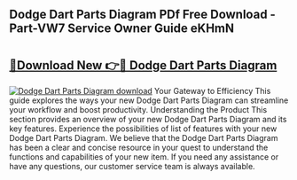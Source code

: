 ## Dodge Dart Parts Diagram PDf Free Download - Part-VW7 Service Owner Guide eKHmN

# <h2><a href="http://dflguv.blite.top/?on=Dodge+Dart+Parts+Diagram">🔗Download New 👉🔴 Dodge Dart Parts Diagram</a></h2>

[![Dodge Dart Parts Diagram download](https://i.imgur.com/lujVjoI.png)](http://dflguv.blite.top/?on=Dodge+Dart+Parts+Diagram)
Your Gateway to Efficiency This guide explores the ways your new Dodge Dart Parts Diagram can streamline your workflow and boost productivity. Understanding the Product This section provides an overview of your new Dodge Dart Parts Diagram and its key features. Experience the possibilities of list of features with your new Dodge Dart Parts Diagram. We believe that the Dodge Dart Parts Diagram has been a clear and concise resource in your quest to understand the functions and capabilities of your new item. If you need any assistance or have any questions, our customer service team is always available.
